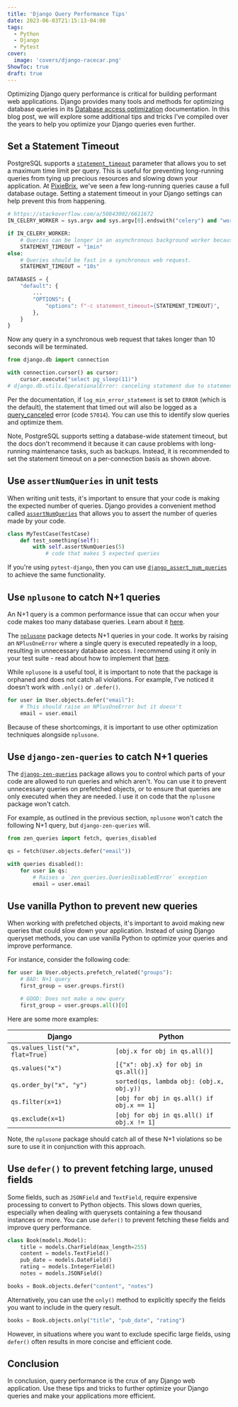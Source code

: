 ```yaml
---
title: 'Django Query Performance Tips'
date: 2023-06-03T21:15:13-04:00
tags:
  - Python
  - Django
  - Pytest
cover:
  image: 'covers/django-racecar.png'
ShowToc: true
draft: true
---
```


Optimizing Django query performance is critical for building performant web applications. Django provides many tools and methods for optimizing database queries in its [Database access optimization](https://docs.djangoproject.com/en/4.2/topics/db/optimization/) documentation. In this blog post, we will explore some additional tips and tricks I've compiled over the years to help you optimize your Django queries even further.

## Set a Statement Timeout

PostgreSQL supports a [`statement_timeout`](https://www.postgresql.org/docs/current/runtime-config-client.html#GUC-STATEMENT-TIMEOUT) parameter that allows you to set a maximum time limit per query. This is useful for preventing long-running queries from tying up precious resources and slowing down your application. At [PixieBrix](https://www.pixiebrix.com/), we've seen a few long-running queries cause a full database outage. Setting a statement timeout in your Django settings can help prevent this from happening.

```python
# https://stackoverflow.com/a/50843002/6611672
IN_CELERY_WORKER = sys.argv and sys.argv[0].endswith("celery") and "worker" in sys.argv

if IN_CELERY_WORKER:
    # Queries can be longer in an asynchronous background worker because the user is not waiting for a response.
    STATEMENT_TIMEOUT = "1min"
else:
    # Queries should be fast in a synchronous web request.
    STATEMENT_TIMEOUT = "10s"

DATABASES = {
    "default": {
        ...
        "OPTIONS": {
            "options": f"-c statement_timeout={STATEMENT_TIMEOUT}",
        },
    }
}
```

Now any query in a synchronous web request that takes longer than 10 seconds will be terminated.

```python
from django.db import connection

with connection.cursor() as cursor:
    cursor.execute("select pg_sleep(11)")
# django.db.utils.OperationalError: canceling statement due to statement timeout
```

Per the documentation, if `log_min_error_statement` is set to `ERROR` (which is the default), the statement that timed out will also be logged as a [query_canceled](https://www.postgresql.org/docs/current/errcodes-appendix.html#:~:text=57014,query_canceled) error (code `57014`). You can use this to identify slow queries and optimize them.

Note, PostgreSQL supports setting a database-wide statement timeout, but the docs don't recommend it because it can cause problems with long-running maintenance tasks, such as backups. Instead, it is recommended to set the statement timeout on a per-connection basis as shown above.

## Use `assertNumQueries` in unit tests

When writing unit tests, it's important to ensure that your code is making the expected number of queries. Django provides a convenient method called [`assertNumQueries`](https://docs.djangoproject.com/en/4.2/topics/testing/tools/#django.test.TransactionTestCase.assertNumQueries) that allows you to assert the number of queries made by your code.

```python
class MyTestCase(TestCase)
    def test_something(self):
        with self.assertNumQueries(5)
            # code that makes 5 expected queries
```

If you're using `pytest-django`, then you can use [`django_assert_num_queries`](https://pytest-django.readthedocs.io/en/latest/helpers.html#django_assert_num_queries) to achieve the same functionality.

## Use `nplusone` to catch N+1 queries

An N+1 query is a common performance issue that can occur when your code makes too many database queries. Learn about it [here](https://johnnymetz.com/posts/find-nplusone-violations/).

The [`nplusone`](https://github.com/jmcarp/nplusone) package detects N+1 queries in your code. It works by raising an `NPlusOneError` where a single query is executed repeatedly in a loop, resulting in unnecessary database access. I recommend using it only in your test suite - read about how to implement that [here](https://johnnymetz.com/posts/find-nplusone-violations/#nplusone).

While `nplusone` is a useful tool, it is important to note that the package is orphaned and does not catch all violations. For example, I've noticed it doesn't work with `.only()` or `.defer()`.

```python
for user in User.objects.defer("email"):
    # This should raise an NPlusOneError but it doesn't
    email = user.email
```

Because of these shortcomings, it is important to use other optimization techniques alongside `nplusone`.

## Use `django-zen-queries` to catch N+1 queries

The [`django-zen-queries`](https://github.com/dabapps/django-zen-queries) package allows you to control which parts of your code are allowed to run queries and which aren't. You can use it to prevent unnecessary queries on prefetched objects, or to ensure that queries are only executed when they are needed. I use it on code that the `nplusone` package won't catch.

For example, as outlined in the previous section, `nplusone` won't catch the following N+1 query, but `django-zen-queries` will.

```python
from zen_queries import fetch, queries_disabled

qs = fetch(User.objects.defer("email"))

with queries disabled():
    for user in qs:
        # Raises a `zen_queries.QueriesDisabledError` exception
        email = user.email
```

## Use vanilla Python to prevent new queries

When working with prefetched objects, it's important to avoid making new queries that could slow down your application. Instead of using Django queryset methods, you can use vanilla Python to optimize your queries and improve performance.

For instance, consider the following code:

```python
for user in User.objects.prefetch_related("groups"):
    # BAD: N+1 query
    first_group = user.groups.first()

    # GOOD: Does not make a new query
    first_group = user.groups.all()[0]
```

Here are some more examples:

| Django                           | Python                                    |
| -------------------------------- | ----------------------------------------- |
| `qs.values_list("x", flat=True)` | `[obj.x for obj in qs.all()]`             |
| `qs.values("x")`                 | `[{"x": obj.x} for obj in qs.all()]`      |
| `qs.order_by("x", "y")`          | `sorted(qs, lambda obj: (obj.x, obj.y))`  |
| `qs.filter(x=1)`                 | `[obj for obj in qs.all() if obj.x == 1]` |
| `qs.exclude(x=1)`                | `[obj for obj in qs.all() if obj.x != 1]` |

Note, the `nplusone` package should catch all of these N+1 violations so be sure to use it in conjunction with this approach.

## Use `defer()` to prevent fetching large, unused fields

Some fields, such as `JSONField` and `TextField`, require expensive processing to convert to Python objects. This slows down queries, especially when dealing with querysets containing a few thousand instances or more. You can use `defer()` to prevent fetching these fields and improve query performance.

```python
class Book(models.Model):
    title = models.CharField(max_length=255)
    content = models.TextField()
    pub_date = models.DateField()
    rating = models.IntegerField()
    notes = models.JSONField()

books = Book.objects.defer("content", "notes")
```

Alternatively, you can use the `only()` method to explicitly specify the fields you want to include in the query result.

```python
books = Book.objects.only("title", "pub_date", "rating")
```

However, in situations where you want to exclude specific large fields, using `defer()` often results in more concise and efficient code.

## Conclusion

In conclusion, query performance is the crux of any Django web application. Use these tips and tricks to further optimize your Django queries and make your applications more efficient.
